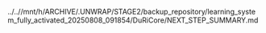 ../..//mnt/h/ARCHIVE/.UNWRAP/STAGE2/backup_repository/learning_system_fully_activated_20250808_091854/DuRiCore/NEXT_STEP_SUMMARY.md